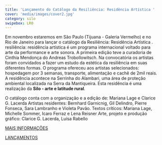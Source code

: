 ```yaml
---
title: 'Lançamento do Catálogo da Resiliência: Residência Artística '
cover: 'media/images/cover2.jpg'
category: silo
swipebox: LR0
---
```

Em novembro estaremos em São Paulo (Tijuana - Galeria Vermelho) e no Rio de Janeiro para lançar o catálogo da Resiliência: Residência Artística . 
resiliência: residência artística é um programa internacional voltado para arte da performance e arte sonora. A primeira edição teve a curadoria de Cinthia Mendonça do Andreas Trobollowitsch.
Na convocatória os artistas foram convidados a fazer um estudo da estética da resiliência em suas diferentes formas. O programa ofereceu aos artistas selecionados: hospedagem por 3 semanas, transporte, alimentação e cachê de 2mil reais. 
A residência acontece na Serrinha do Alambari, uma área de proteção ambiental localizada na Serra da Mantiqueira. Esta residência é uma realização da **Silo - arte e latitude rural**.

O catálogo conta com a organização e a edição de: Mariana Lage e Clarice G. Lacerda 
Artistas residentes: Bernhard Garnicnig, Gil Delindro, Pierre Fonseca, Sara Lambranho e Violeta Pavão. 
Textos críticos: Mariana Lage, Michelle Sommer, Icaro Ferraz e Lena Reisner
Arte, projeto e produção gráfico: Clarice G. Lacerda, Luísa Rabello 

[MAIS INFORMAÇÕES](https://www.facebook.com/resiliencia.residencia)

[LANÇAMENTOS](https://www.facebook.com/events/1616554285062867/permalink/1627439613974334)
